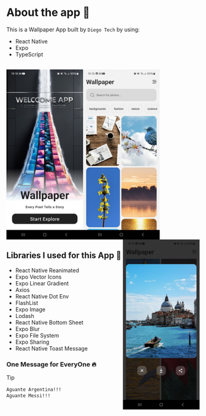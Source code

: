 # About the app 📱

This is a Wallpaper App built by `Diego Tech` by using:

- React Native
- Expo
- TypeScript

<br />

<img src="./assets/images/welcome-readme.jpg" width="200px" height="444px" align="left" alt="Welcome screen wallpaper app">
<img src="./assets/images/home-readme.jpg" width="200px" height="444px" align="center" alt="Home screen wallpaper app">
<img src="./assets/images/modal-readme.jpg" width="200px" height="444px" align="right" alt="Modal screen wallpaper app">

<br />

## Libraries I used for this App 🚀

- React Native Reanimated
- Expo Vector Icons
- Expo Linear Gradient
- Axios
- React Native Dot Env
- FlashList
- Expo Image
- Lodash
- React Native Bottom Sheet
- Expo Blur
- Expo File System
- Expo Sharing
- React Native Toast Message

### One Message for EveryOne 🔥

> [!TIP]
> ```shell
> Aguante Argentina!!!
> Aguante Messi!!!
> ```